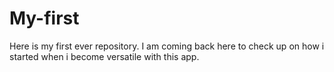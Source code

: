 # My-first
Here is my first ever repository. I am coming back here to check up on how i started when i become versatile with this app.
